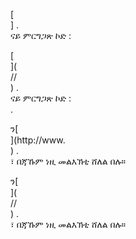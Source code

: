 [<br host>] .<br action>ናይ ምርግጋጽ ኮድ :<br code>

[<br host>](<br protocol>//<br host>) .<br action>ናይ ምርግጋጽ ኮድ :<br code>.

ን[<br host>](http://www.<br host>) .<br action>፣ በጃኹም ነዚ መልእኽቲ ሸለል በሉ።

ን[<br host>](<br protocol>//<br host>) .<br action>፣ በጃኹም ነዚ መልእኽቲ ሸለል በሉ።
